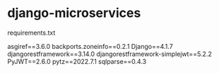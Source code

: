 # django-microservices

requirements.txt

asgiref==3.6.0
backports.zoneinfo==0.2.1
Django==4.1.7
djangorestframework==3.14.0
djangorestframework-simplejwt==5.2.2
PyJWT==2.6.0
pytz==2022.7.1
sqlparse==0.4.3
